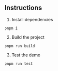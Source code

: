 ## Instructions

1. Install dependencies
  ```
  pnpm i
  ```

2. Build the project
  ```
  pnpm run build
  ```

3. Test the demo
  ```
  pnpm run test
  ```
